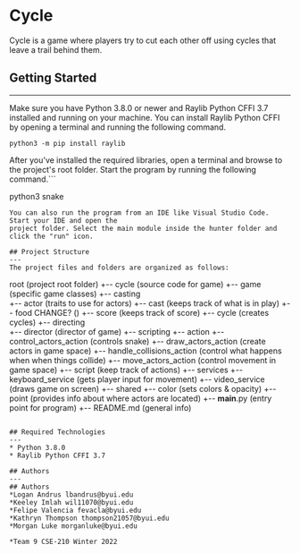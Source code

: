 # Cycle
Cycle is a game where players try to cut each other off using cycles that leave a trail behind them.

## Getting Started
---
Make sure you have Python 3.8.0 or newer and Raylib Python CFFI 3.7 installed and running on your machine. You can install Raylib Python CFFI by opening a terminal and running the following command.
```
python3 -m pip install raylib
```
After you've installed the required libraries, open a terminal and browse to the project's root folder. Start the program by running the following command.```

python3 snake 
```
You can also run the program from an IDE like Visual Studio Code. Start your IDE and open the 
project folder. Select the main module inside the hunter folder and click the "run" icon.

## Project Structure
---
The project files and folders are organized as follows:
```
root                    (project root folder)
+-- cycle               (source code for game)
  +-- game              (specific game classes)
    +-- casting           
      +-- actor                     (traits to use for actors)
      +-- cast                      (keeps track of what is in play)
      +-- food  CHANGE?             ()
      +-- score                     (keeps track of score)
      +-- cycle                     (creates cycles)
    +-- directing         
      +-- director                  (director of game)
    +-- scripting
      +-- action
      +-- control_actors_action     (controls snake)
      +-- draw_actors_action        (create actors in game space)
      +-- handle_collisions_action  (control what happens when when things collide)
      +-- move_actors_action        (control movement in game space)
      +-- script                    (keep track of actions)
    +-- services
      +-- keyboard_service          (gets player input for movement)
      +-- video_service             (draws game on screen)
    +-- shared
      +-- color                     (sets colors & opacity)
      +-- point                     (provides info about where actors are located)
  +-- __main__.py       (entry point for program)
+-- README.md           (general info)
```

## Required Technologies
---
* Python 3.8.0
* Raylib Python CFFI 3.7

## Authors
---
## Authors
*Logan Andrus lbandrus@byui.edu
*Keeley Imlah wil11070@byui.edu
*Felipe Valencia fevacla@byui.edu
*Kathryn Thompson thompson21057@byui.edu
*Morgan Luke morganluke@byui.edu

*Team 9 CSE-210 Winter 2022